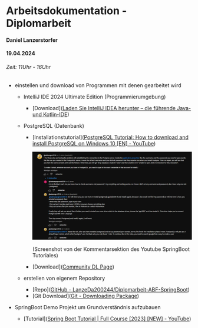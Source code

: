 # Arbeitsdokumentation - Diplomarbeit

#### Daniel Lanzerstorfer

#### 19.04.2024

###### Zeit:  11Uhr - 16Uhr

- einstellen und download von  Programmen mit denen gearbeitet wird
  
  - IntelliJ IDE 2024 Ultimate Edition (Programmierumgebung)
    
    - [Download]([Laden Sie IntelliJ IDEA herunter – die führende Java- und Kotlin-IDE](https://www.jetbrains.com/de-de/idea/download/?section=windows))
  
  - PostgreSQL (Datenbank)
    
    - [Installationstutorial]([PostgreSQL Tutorial: How to download and install PostgreSQL on Windows 10 [EN] - YouTube](https://www.youtube.com/watch?v=SPab5WhO18g))
      
      ![](../img/KommentarPostgreSQL.PNG)
      
      (Screenshot von der Kommentarsektion des Youtube SpringBoot Tutoriales)
    
    - [Download]([Community DL Page](https://www.enterprisedb.com/downloads/postgres-postgresql-downloads))
  
  - erstellen von eigenem Repository
    
    - [Repo]([GitHub - LanzeDa200244/Diplomarbeit-ABF-SpringBoot](https://github.com/LanzeDa200244/Diplomarbeit-ABF-SpringBoot))
    - [Git Download]([Git - Downloading Package](https://git-scm.com/download/win))

- SpringBoot Demo Projekt um Grundverständnis aufzubauen
  
  - [Tutorial]([Spring Boot Tutorial | Full Course [2023] [NEW] - YouTube](https://www.youtube.com/watch?v=9SGDpanrc8U))

        
